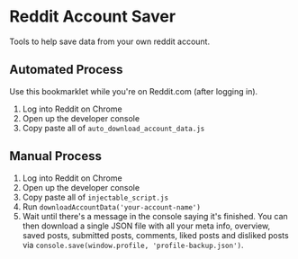 # Reddit Account Saver

Tools to help save data from your own reddit account.

## Automated Process

Use this bookmarklet while you're on Reddit.com (after logging in).

1. Log into Reddit on Chrome
2. Open up the developer console
3. Copy paste all of `auto_download_account_data.js`

## Manual Process

1. Log into Reddit on Chrome
2. Open up the developer console
3. Copy paste all of `injectable_script.js`
4. Run `downloadAccountData('your-account-name')`
5. Wait until there's a message in the console saying it's finished. You can then download a single JSON file with all your meta info, overview, saved posts, submitted posts, comments, liked posts and disliked posts via `console.save(window.profile, 'profile-backup.json')`.
